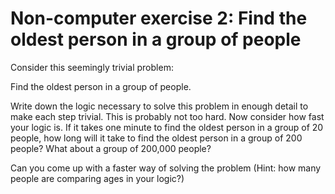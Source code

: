 ﻿# Non-computer exercise 2: Find the oldest person in a group of people

Consider this seemingly trivial problem: Find the oldest person in a group of people.Write down the logic necessary to solve this problem in enough detail 
to make each step trivial. This is probably not too hard. Now consider 
how fast your logic is. If it takes one minute to find the oldest person 
in a group of 20 people, how long will it take to find the oldest person 
in a group of 200 people? What about a group of 200,000 people? Can you come up with a faster way of solving the problem (Hint: how many people are comparing ages in your logic?)